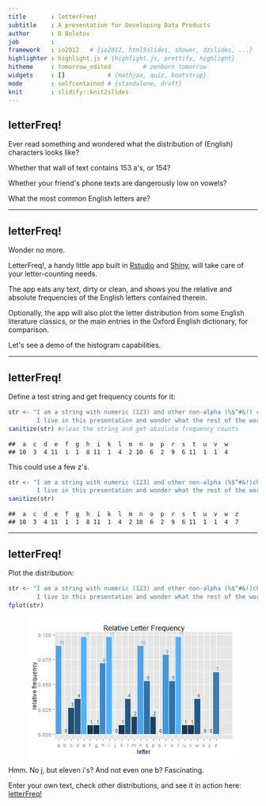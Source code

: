 ```yaml
---
title       : letterFreq!
subtitle    : A presentation for Developing Data Products
author      : D Bolotov
job         : 
framework   : io2012   # {io2012, html5slides, shower, dzslides, ...}
highlighter : highlight.js # {highlight.js, prettify, highlight}
hitheme     : tomorrow_edited         # zenburn tomorrow
widgets     : []            # {mathjax, quiz, bootstrap}
mode        : selfcontained # {standalone, draft}
knit        : slidify::knit2slides
---
```


## letterFreq!

Ever read something and wondered what the distribution of (English) characters looks like?

Whether that wall of text contains 153 a's, or 154?

Whether your friend's phone texts are dangerously low on vowels?

What the most common English letters are?


---

## letterFreq!

Wonder no more.

LetterFreq!, a handy little app built in [Rstudio](http://www.rstudio.com/) and [Shiny](http://shiny.rstudio.com/), will take care of your letter-counting needs.

The app eats any text, dirty or clean, and shows you the relative and absolute frequencies of the English letters contained therein.

Optionally, the app will also plot the letter distribution from some English literature classics, or the main entries in the Oxford English dictionary, for comparison.


Let's see a demo of the histogram capabilities.

---

## letterFreq!



Define a test string and get frequency counts for it:

```r
str <- "I am a string with numeric (123) and other non-alpha (%$^#&!) characters. 
        I live in this presentation and wonder what the rest of the world is like."
sanitize(str) #clean the string and get absolute frequency counts
```

```
##  a  c  d  e  f  g  h  i  k  l  m  n  o  p  r  s  t  u  v  w 
## 10  3  4 11  1  1  8 11  1  4  2 10  6  2  9  6 11  1  1  4
```
This could use a few z's.


```r
str <- "I am a string with numeric (123) and other non-alpha (%$^#&!)characters. 
        I live in this presentation and wonder what the rest of the world is like. ZzZZzzZ."
sanitize(str)
```

```
##  a  c  d  e  f  g  h  i  k  l  m  n  o  p  r  s  t  u  v  w  z 
## 10  3  4 11  1  1  8 11  1  4  2 10  6  2  9  6 11  1  1  4  7
```

---

## letterFreq!

Plot the distribution:

```r
str <- "I am a string with numeric (123) and other non-alpha (%$^#&!)characters. 
        I live in this presentation and wonder what the rest of the world is like. ZzZZzzZ."
fplot(str)
```

<img src="assets/fig/unnamed-chunk-4.png" title="plot of chunk unnamed-chunk-4" alt="plot of chunk unnamed-chunk-4" style="display: block; margin: auto;" />

Hmm. No j, but eleven i's? And not even one b? Fascinating.

Enter your own text, check other distributions, and see it in action here: [letterFreq!](https://dontpanic.shinyapps.io/letterFreq/)





